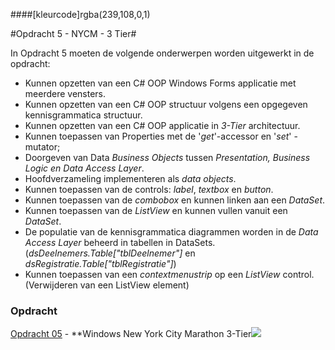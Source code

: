 ####[kleurcode]rgba(239,108,0,1)

#Opdracht 5 - NYCM - 3 Tier#

In Opdracht 5 moeten de volgende onderwerpen worden uitgewerkt in de opdracht:


- Kunnen opzetten van een C# OOP Windows Forms applicatie met meerdere vensters.
- Kunnen opzetten van een C# OOP structuur volgens een opgegeven kennisgrammatica structuur.
- Kunnen opzetten van een C# OOP applicatie in *3-Tier* architectuur.
- Kunnen toepassen van Properties met de '*get*'-accessor en '*set*' - mutator;
- Doorgeven van Data *Business Objects* tussen *Presentation, Business Logic en Data Access Layer*.
- Hoofdverzameling implementeren als *data objects*.
- Kunnen toepassen van de controls:  *label*, *textbox* en *button*.
- Kunnen toepassen van de *combobox* en kunnen linken aan een *DataSet*.
- Kunnen toepassen van de *ListView* en kunnen vullen vanuit een *DataSet*.
- De populatie van de kennisgrammatica  diagrammen worden in de *Data Access Layer* beheerd in tabellen in DataSets. (*dsDeelnemers.Table["tblDeelnemer"]* en *dsRegistratie.Table["tblRegistratie"]*)
- Kunnen toepassen van een *contextmenustrip* op een *ListView* control. (Verwijderen van een ListView element)


### Opdracht

[Opdracht 05]() - **Windows New York City Marathon 3-Tier![](https://elo.kw1c.nl/CMS/Studie/811%20ICT-Academie/811%20VakkenInhoud/%5BB.07%20CSh%5D%20C%20Sharp/25187%20%C2%A0%20Applicatie-%20en%20mediaontwikkelaar/Periode%2008/Productie/02.%20Opdrachten/images/NYCM-logo.jpg)

